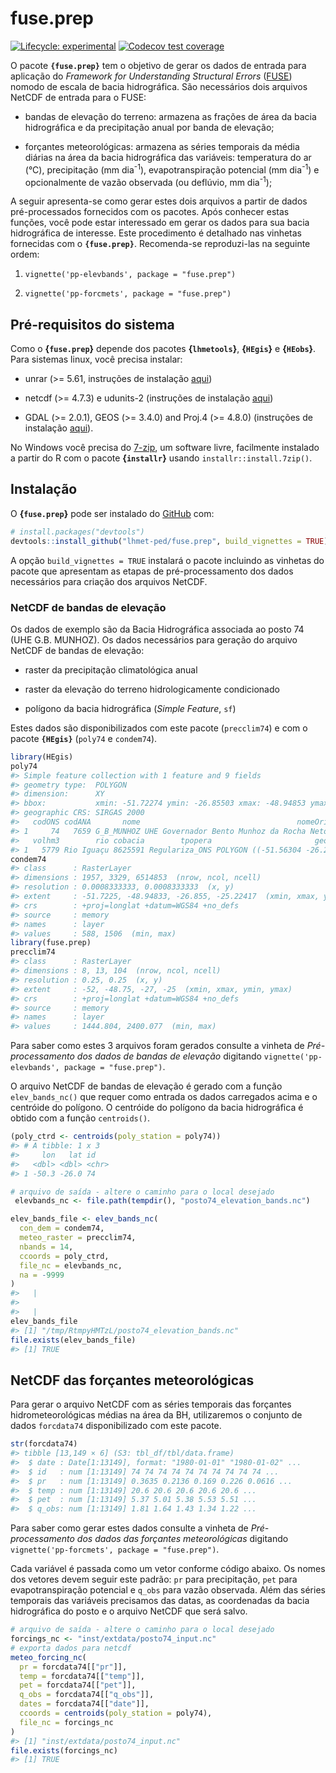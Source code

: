 
<!-- README.md is generated from README.Rmd. Please edit that file -->

# fuse.prep

<!-- badges: start -->

[![Lifecycle:
experimental](https://img.shields.io/badge/lifecycle-experimental-orange.svg)](https://www.tidyverse.org/lifecycle/#experimental)
[![Codecov test
coverage](https://codecov.io/gh/lhmet-ped/fuse.prep/branch/master/graph/badge.svg)](https://codecov.io/gh/lhmet-ped/fuse.prep?branch=master)
<!-- badges: end -->

O pacote **`{fuse.prep}`** tem o objetivo de gerar os dados de entrada
para aplicação do *Framework for Understanding Structural Errors*
([FUSE](https://naddor.github.io/fuse/)) nomodo de escala de bacia
hidrográfica. São necessários dois arquivos NetCDF de entrada para o
FUSE:

  - bandas de elevação do terreno: armazena as frações de área da bacia
    hidrográfica e da precipitação anual por banda de elevação;

  - forçantes meteorológicas: armazena as séries temporais da média
    diárias na área da bacia hidrográfica das variáveis: temperatura do
    ar (°C), precipitação (mm dia<sup>-1</sup>), evapotranspiração
    potencial (mm dia<sup>-1</sup>) e opcionalmente de vazão observada
    (ou deflúvio, mm dia<sup>-1</sup>);

A seguir apresenta-se como gerar estes dois arquivos a partir de dados
pré-processados fornecidos com os pacotes. Após conhecer estas funções,
você pode estar interessado em gerar os dados para sua bacia
hidrográfica de interesse. Este procedimento é detalhado nas vinhetas
fornecidas com o **`{fuse.prep}`**. Recomenda-se reproduzi-las na
seguinte ordem:

1.  `vignette('pp-elevbands', package = "fuse.prep")`

2.  `vignette('pp-forcmets', package = "fuse.prep")`

## Pré-requisitos do sistema

Como o **{`fuse.prep`}** depende dos pacotes **{`lhmetools`}**,
**{`HEgis`}** e **{`HEobs`}**. Para sistemas linux, você precisa
instalar:

  - unrar (\>= 5.61, instruções de instalação
    [aqui](https://github.com/lhmet/lhmetools/#system-requirements))

  - netcdf (\>= 4.7.3) e udunits-2 (instruções de instalação
    [aqui](https://github.com/ropensci/tidync#ubuntudebian))

  - GDAL (\>= 2.0.1), GEOS (\>= 3.4.0) and Proj.4 (\>= 4.8.0)
    (instruções de instalação
    [aqui](https://github.com/r-spatial/sf/blob/master/README.md#linux)).

No Windows você precisa do [7-zip](https://www.7-zip.org/), um software
livre, facilmente instalado a partir do R com o pacote **{`installr`}**
usando `installr::install.7zip()`.

## Instalação

O **{`fuse.prep`}** pode ser instalado do [GitHub](https://github.com/)
com:

``` r
# install.packages("devtools")
devtools::install_github("lhmet-ped/fuse.prep", build_vignettes = TRUE)
```

A opção `build_vignettes = TRUE` instalará o pacote incluindo as
vinhetas do pacote que apresentam as etapas de pré-processamento dos
dados necessários para criação dos arquivos NetCDF.

### NetCDF de bandas de elevação

Os dados de exemplo são da Bacia Hidrográfica associada ao posto 74 (UHE
G.B. MUNHOZ). Os dados necessários para geração do arquivo NetCDF de
bandas de elevação:

  - raster da precipitação climatológica anual

  - raster da elevação do terreno hidrologicamente condicionado

  - polígono da bacia hidrográfica (*Simple Feature*, `sf`)

Estes dados são disponibilizados com este pacote (`precclim74`) e com o
pacote **`{HEgis}`** (`poly74` e `condem74`).

``` r
library(HEgis)
poly74
#> Simple feature collection with 1 feature and 9 fields
#> geometry type:  POLYGON
#> dimension:      XY
#> bbox:           xmin: -51.72274 ymin: -26.85503 xmax: -48.94853 ymax: -25.22428
#> geographic CRS: SIRGAS 2000
#>   codONS codANA       nome                                   nomeOri    adkm2
#> 1     74   7659 G_B_MUNHOZ UHE Governador Bento Munhoz da Rocha Neto 30207.57
#>   volhm3        rio cobacia        tpopera                       geometry
#> 1   5779 Rio Iguaçu 8625591 Regulariza_ONS POLYGON ((-51.56304 -26.259...
condem74
#> class      : RasterLayer 
#> dimensions : 1957, 3329, 6514853  (nrow, ncol, ncell)
#> resolution : 0.0008333333, 0.0008333333  (x, y)
#> extent     : -51.7225, -48.94833, -26.855, -25.22417  (xmin, xmax, ymin, ymax)
#> crs        : +proj=longlat +datum=WGS84 +no_defs 
#> source     : memory
#> names      : layer 
#> values     : 588, 1506  (min, max)
library(fuse.prep)
precclim74
#> class      : RasterLayer 
#> dimensions : 8, 13, 104  (nrow, ncol, ncell)
#> resolution : 0.25, 0.25  (x, y)
#> extent     : -52, -48.75, -27, -25  (xmin, xmax, ymin, ymax)
#> crs        : +proj=longlat +datum=WGS84 +no_defs 
#> source     : memory
#> names      : layer 
#> values     : 1444.804, 2400.077  (min, max)
```

Para saber como estes 3 arquivos foram gerados consulte a vinheta de
*Pré-processamento dos dados de bandas de elevação* digitando
`vignette('pp-elevbands', package = "fuse.prep")`.

O arquivo NetCDF de bandas de elevação é gerado com a função
`elev_bands_nc()` que requer como entrada os dados carregados acima e o
centróide do polígono. O centróide do polígono da bacia hidrográfica é
obtido com a função `centroids()`.

``` r
(poly_ctrd <- centroids(poly_station = poly74))
#> # A tibble: 1 x 3
#>     lon   lat id   
#>   <dbl> <dbl> <chr>
#> 1 -50.3 -26.0 74
```

``` r
# arquivo de saída - altere o caminho para o local desejado
 elevbands_nc <- file.path(tempdir(), "posto74_elevation_bands.nc")

elev_bands_file <- elev_bands_nc(
  con_dem = condem74, 
  meteo_raster = precclim74, 
  nbands = 14,
  ccoords = poly_ctrd,
  file_nc = elevbands_nc,
  na = -9999
)
#>   |                                                                              |                                                                      |   0%  |                                                                              |==================                                                    |  25%  |                                                                              |===================================                                   |  50%  |                                                                              |====================================================                  |  75%  |                                                                              |======================================================================| 100%
#> 
#>   |                                                                              |                                                                      |   0%  |                                                                              |===================================                                   |  50%
elev_bands_file
#> [1] "/tmp/RtmpyHMTzL/posto74_elevation_bands.nc"
file.exists(elev_bands_file)
#> [1] TRUE
```

## NetCDF das forçantes meteorológicas

Para gerar o arquivo NetCDF com as séries temporais das forçantes
hidrometeorológicas médias na área da BH, utilizaremos o conjunto de
dados `forcdata74` disponibilizado com este pacote.

``` r
str(forcdata74)
#> tibble [13,149 × 6] (S3: tbl_df/tbl/data.frame)
#>  $ date : Date[1:13149], format: "1980-01-01" "1980-01-02" ...
#>  $ id   : num [1:13149] 74 74 74 74 74 74 74 74 74 74 ...
#>  $ pr   : num [1:13149] 0.3635 0.2136 0.169 0.226 0.0616 ...
#>  $ temp : num [1:13149] 20.6 20.6 20.6 20.6 20.6 ...
#>  $ pet  : num [1:13149] 5.37 5.01 5.38 5.53 5.51 ...
#>  $ q_obs: num [1:13149] 1.81 1.64 1.43 1.34 1.22 ...
```

Para saber como gerar estes dados consulte a vinheta de
*Pré-processamento dos dados das forçantes meteorológicas* digitando
`vignette('pp-forcmets', package = "fuse.prep")`.

Cada variável é passada como um vetor conforme código abaixo. Os nomes
dos vetores devem seguir este padrão: `pr` para precipitação, `pet` para
evapotranspiração potencial e `q_obs` para vazão observada. Além das
séries temporais das variáveis precisamos das datas, as coordenadas da
bacia hidrográfica do posto e o arquivo NetCDF que será salvo.

``` r
# arquivo de saída - altere o caminho para o local desejado
forcings_nc <- "inst/extdata/posto74_input.nc"
# exporta dados para netcdf
meteo_forcing_nc(
  pr = forcdata74[["pr"]],
  temp = forcdata74[["temp"]],
  pet = forcdata74[["pet"]],
  q_obs = forcdata74[["q_obs"]],
  dates = forcdata74[["date"]],
  ccoords = centroids(poly_station = poly74),
  file_nc = forcings_nc 
)
#> [1] "inst/extdata/posto74_input.nc"
file.exists(forcings_nc)
#> [1] TRUE
```
